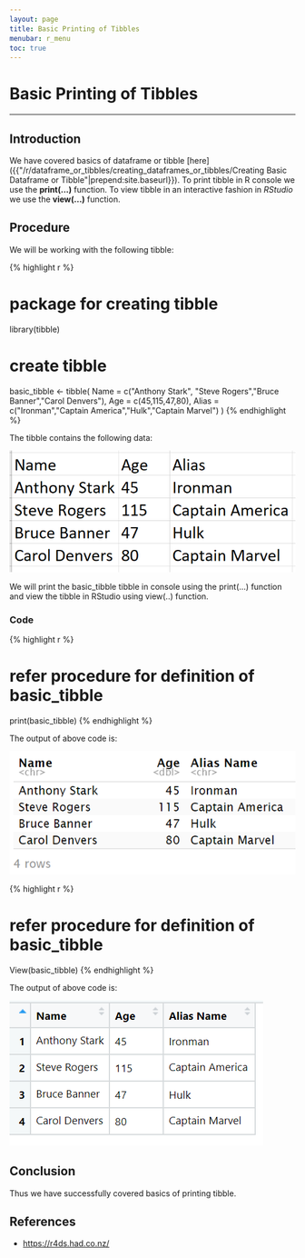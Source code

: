 ```yaml
---
layout: page
title: Basic Printing of Tibbles
menubar: r_menu
toc: true
---
```


# Basic Printing of Tibbles

-------------------------------------------------------------------

## Introduction

We have covered basics of dataframe or tibble [here]({{"/r/dataframe_or_tibbles/creating_dataframes_or_tibbles/Creating Basic Dataframe or Tibble"|prepend:site.baseurl}}). To print tibble in R console we use the **print(...)** function. To view tibble in an interactive fashion in *RStudio* we use the **view(...)** function.

## Procedure

We will be working with the following tibble:

{% highlight r %} 
# package for creating tibble
library(tibble)

# create tibble
basic_tibble <- tibble(
  Name = c("Anthony Stark", "Steve Rogers","Bruce Banner","Carol Denvers"),
  Age = c(45,115,47,80),
  Alias = c("Ironman","Captain America","Hulk","Captain Marvel")
  )
{% endhighlight %}

The tibble contains the following data:

![raw_data](raw_data.png)

We will print the basic_tibble tibble in console using the print(...) function and view the tibble in RStudio using view(..) function.

### Code

{% highlight r %} 
# refer procedure for definition of basic_tibble
print(basic_tibble)
{% endhighlight %}

The output of above code is:

![print_tibble](print_tibble.png)

{% highlight r %} 
# refer procedure for definition of basic_tibble
View(basic_tibble)
{% endhighlight %}

The output of above code is:

![view_tibble](view_tibble.png)


## Conclusion

Thus we have successfully covered basics of printing tibble.

## References
- https://r4ds.had.co.nz/